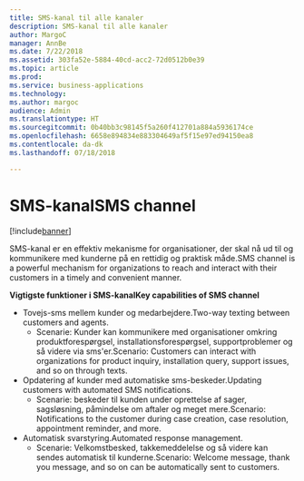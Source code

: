 ```yaml
---
title: SMS-kanal til alle kanaler
description: SMS-kanal til alle kanaler
author: MargoC
manager: AnnBe
ms.date: 7/22/2018
ms.assetid: 303fa52e-5884-40cd-acc2-72d0512b0e39
ms.topic: article
ms.prod: 
ms.service: business-applications
ms.technology: 
ms.author: margoc
audience: Admin
ms.translationtype: HT
ms.sourcegitcommit: 0b40bb3c98145f5a260f412701a884a5936174ce
ms.openlocfilehash: 6658e894834e883304649af5f15e97ed94150ea8
ms.contentlocale: da-dk
ms.lasthandoff: 07/18/2018

---
```


#  <a name="sms-channel"></a><span data-ttu-id="462f2-103">SMS-kanal</span><span class="sxs-lookup"><span data-stu-id="462f2-103">SMS channel</span></span>

[!include[banner](../../../includes/banner.md)]

<span data-ttu-id="462f2-104">SMS-kanal er en effektiv mekanisme for organisationer, der skal nå ud til og kommunikere med kunderne på en rettidig og praktisk måde.</span><span class="sxs-lookup"><span data-stu-id="462f2-104">SMS channel is a powerful mechanism for organizations to reach and interact with their customers in a timely and convenient manner.</span></span>

<span data-ttu-id="462f2-105">**Vigtigste funktioner i SMS-kanal**</span><span class="sxs-lookup"><span data-stu-id="462f2-105">**Key capabilities of SMS channel**</span></span>

-   <span data-ttu-id="462f2-106">Tovejs-sms mellem kunder og medarbejdere.</span><span class="sxs-lookup"><span data-stu-id="462f2-106">Two-way texting between customers and agents.</span></span>
    -   <span data-ttu-id="462f2-107">Scenarie: Kunder kan kommunikere med organisationer omkring produktforespørgsel, installationsforespørgsel, supportproblemer og så videre via sms'er.</span><span class="sxs-lookup"><span data-stu-id="462f2-107">Scenario: Customers can interact with organizations for product inquiry, installation query, support issues, and so on through texts.</span></span>
-   <span data-ttu-id="462f2-108">Opdatering af kunder med automatiske sms-beskeder.</span><span class="sxs-lookup"><span data-stu-id="462f2-108">Updating customers with automated SMS notifications.</span></span>
    -   <span data-ttu-id="462f2-109">Scenarie: beskeder til kunden under oprettelse af sager, sagsløsning, påmindelse om aftaler og meget mere.</span><span class="sxs-lookup"><span data-stu-id="462f2-109">Scenario: Notifications to the customer during case creation, case resolution, appointment reminder, and more.</span></span>
-   <span data-ttu-id="462f2-110">Automatisk svarstyring.</span><span class="sxs-lookup"><span data-stu-id="462f2-110">Automated response management.</span></span>
    -   <span data-ttu-id="462f2-111">Scenarie: Velkomstbesked, takkemeddelelse og så videre kan sendes automatisk til kunderne.</span><span class="sxs-lookup"><span data-stu-id="462f2-111">Scenario: Welcome message, thank you message, and so on can be automatically sent to customers.</span></span>





